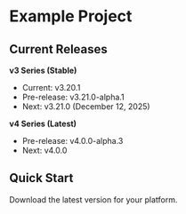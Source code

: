 # Example Project

## Current Releases

**v3 Series (Stable)**
- Current: v3.20.1
- Pre-release: v3.21.0-alpha.1
- Next: v3.21.0 (December 12, 2025)

**v4 Series (Latest)**
- Pre-release: v4.0.0-alpha.3
- Next: v4.0.0

## Quick Start

Download the latest version for your platform.
